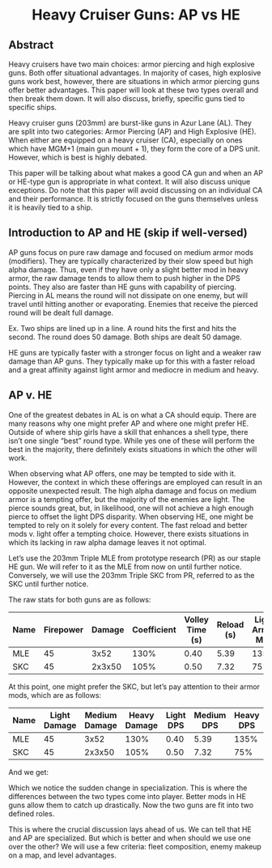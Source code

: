 <body>
  <h1 align="center">
    Heavy Cruiser Guns: AP vs HE
  </h1>
</body>

## Abstract
Heavy cruisers have two main choices: armor piercing and high explosive guns. Both offer situational advantages. In majority of cases, high explosive guns work best, however, there are situations in which armor piercing guns offer better advantages. This paper will look at these two types overall and then break them down. It will also discuss, briefly, specific guns tied to specific ships.

Heavy cruiser guns (203mm) are burst-like guns in Azur Lane (AL). They are split into two categories: Armor Piercing (AP) and High Explosive (HE). When either are equipped on a heavy cruiser (CA), especially on ones which have MGM+1 (main gun mount + 1), they form the core of a DPS unit. However, which is best is highly debated. 

This paper will be talking about what makes a good CA gun and when an AP or HE-type gun is appropriate in what context. It will also discuss unique exceptions. Do note that this paper will avoid discussing on an individual CA and their performance. It is strictly focused on the guns themselves unless it is heavily tied to a ship.

## Introduction to AP and HE (skip if well-versed)
AP guns focus on pure raw damage and focused on medium armor mods (modifiers). They are typically characterized by their slow speed but high alpha damage. Thus, even if they have only a slight better mod in heavy armor, the raw damage tends to allow them to push higher in the DPS points. They also are faster than HE guns with capability of piercing. Piercing in AL means the round will not dissipate on one enemy, but will travel until hitting another or evaporating. Enemies that receive the pierced round will be dealt full damage.

Ex. Two ships are lined up in a line. A round hits the first and hits the second. The round does 50 damage. Both ships are dealt 50 damage.

HE guns are typically faster with a stronger focus on light and a weaker raw damage than AP guns. They typically make up for this with a faster reload and a great affinity against light armor and mediocre in medium and heavy.

## AP v. HE
One of the greatest debates in AL is on what a CA should equip. There are many reasons why one might prefer AP and where one might prefer HE. Outside of where ship girls have a skill that enhances a shell type, there isn’t one single “best” round type. While yes one of these will perform the best in the majority, there definitely exists situations in which the other will work.

When observing what AP offers, one may be tempted to side with it. However, the context in which these offerings are employed can result in an opposite unexpected result. The high alpha damage and focus on medium armor is a tempting offer, but the majority of the enemies are light. The pierce sounds great, but, in likelihood, one will not achieve a high enough pierce to offset the light DPS disparity.
When observing HE, one might be tempted to rely on it solely for every content. The fast reload and better mods v. light offer a tempting choice. However, there exists situations in which its lacking in raw alpha damage leaves it not optimal.

Let’s use the 203mm Triple MLE from prototype research (PR) as our staple HE gun. We will refer to it as the MLE from now on until further notice. Conversely, we will use the 203mm Triple SKC from PR, referred to as the SKC until further notice. 

The raw stats for both guns are as follows:

| Name | Firepower | Damage | Coefficient | Volley Time (s) | Reload (s) | Light Armor Mod | Medium Armor Mod | Heavy Armor Mod|
| --- | --- | --- | --- | --- | --- | --- | --- | --- |
| MLE | 45 | 3x52 | 130% | 0.40 | 5.39 | 135% | 95% | 70% |
| SKC | 45 | 2x3x50 | 105% | 0.50 | 7.32 | 75% | 110% | 75% |

At this point, one might prefer the SKC, but let’s pay attention to their armor mods, which are as follows:

| Name | Light Damage | Medium Damage | Heavy Damage | Light DPS | Medium DPS | Heavy DPS |
| --- | --- | --- | --- | --- | --- | --- |
| MLE | 45 | 3x52 | 130% | 0.40 | 5.39 | 135% |
| SKC | 45 | 2x3x50 | 105% | 0.50 | 7.32 | 75% |

And we get:

Which we notice the sudden change in specialization. This is where the differences between the two types come into player. Better mods in HE guns allow them to catch up drastically. Now the two guns are fit into two defined roles.

This is where the crucial discussion lays ahead of us. We can tell that HE and AP are specialized. But which is better and when should we use one over the other? We will use a few criteria: fleet composition, enemy makeup on a map, and level advantages.
